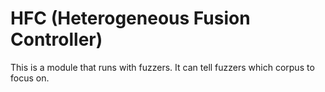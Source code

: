 # HFC (Heterogeneous Fusion Controller)

This is a module that runs with fuzzers. 
It can tell fuzzers which corpus to focus on.


